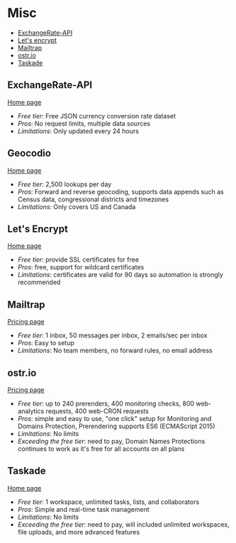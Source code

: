 # Misc

<!-- TOC depthFrom:2 -->

- [ExchangeRate-API](#exchangerate-api)
- [Let's encrypt](#lets-encrypt)
- [Mailtrap](#mailtrap)
- [ostr.io](#ostrio)
- [Taskade](#taskade)

<!-- /TOC -->

## ExchangeRate-API

[Home page](https://www.exchangerate-api.com)

* *Free tier*: Free JSON currency conversion rate dataset
* *Pros*: No request limits, multiple data sources
* *Limitations*: Only updated every 24 hours

## Geocodio

[Home page](https://www.geocod.io)

* *Free tier*: 2,500 lookups per day
* *Pros*: Forward and reverse geocoding, supports data appends such as Census data, congressional districts and timezones
* *Limitations*: Only covers US and Canada

## Let's Encrypt

[Home page](https://letsencrypt.org/)

* *Free tier*: provide SSL certificates for free
* *Pros*: free, support for wildcard certificates
* *Limitations*: certificates are valid for 90 days so automation is strongly recommended

## Mailtrap

[Pricing page](https://mailtrap.io/pricing)

* *Free tier*: 1 inbox, 50 messages per inbox, 2 emails/sec per inbox
* *Pros*: Easy to setup
* *Limitations*: No team members, no forward rules, no email address

## ostr.io

[Pricing page](https://ostr.io/info/pricing)

* *Free tier*: up to 240 prerenders, 400 monitoring checks, 800 web-analytics requests, 400 web-CRON requests
* *Pros*: simple and easy to use, "one click" setup for Monitoring and Domains Protection, Prerendering supports ES6 (ECMAScript 2015)
* *Limitations*: No limits
* *Exceeding the free tier*: need to pay, Domain Names Protections continues to work as it's free for all accounts on all plans

## Taskade

[Home page](https://taskade.com)

* *Free tier*: 1 workspace, unlimited tasks, lists, and collaborators
* *Pros*: Simple and real-time task management
* *Limitations*: No limits
* *Exceeding the free tier*: need to pay, will included unlimited workspaces, file uploads, and more advanced features
